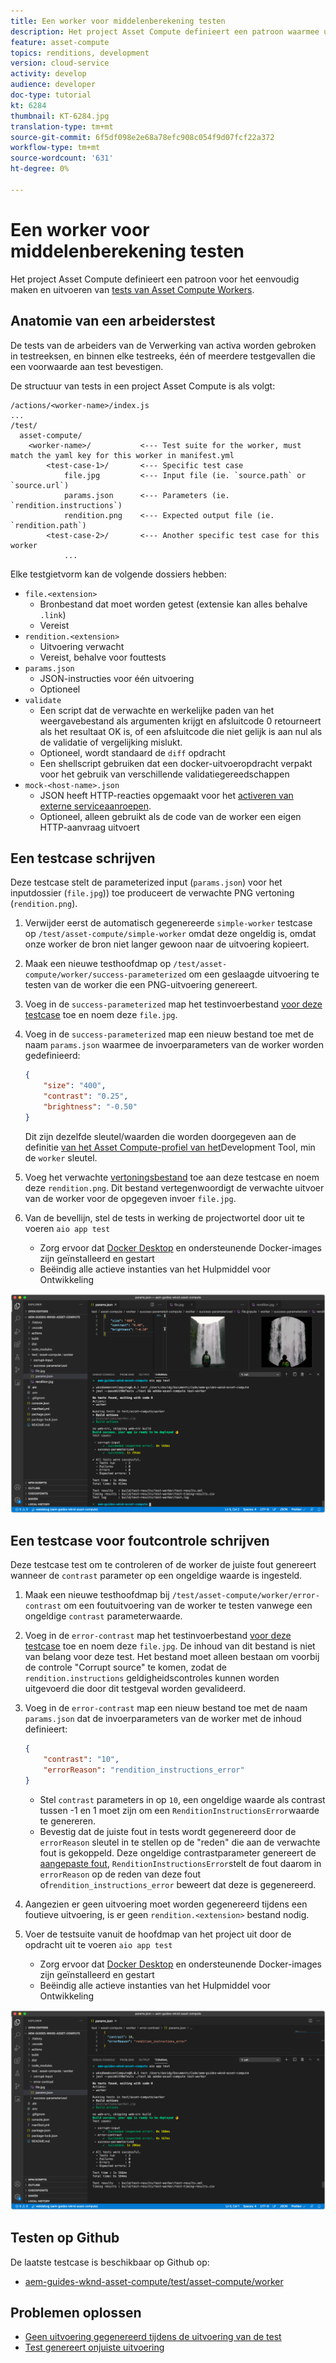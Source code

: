 ```yaml
---
title: Een worker voor middelenberekening testen
description: Het project Asset Compute definieert een patroon waarmee u eenvoudig tests van Asset Compute-workers kunt maken en uitvoeren.
feature: asset-compute
topics: renditions, development
version: cloud-service
activity: develop
audience: developer
doc-type: tutorial
kt: 6284
thumbnail: KT-6284.jpg
translation-type: tm+mt
source-git-commit: 6f5df098e2e68a78efc908c054f9d07fcf22a372
workflow-type: tm+mt
source-wordcount: '631'
ht-degree: 0%

---
```



# Een worker voor middelenberekening testen

Het project Asset Compute definieert een patroon voor het eenvoudig maken en uitvoeren van [tests van Asset Compute Workers](https://docs.adobe.com/content/help/en/asset-compute/using/extend/test-custom-application.html).

## Anatomie van een arbeiderstest

De tests van de arbeiders van de Verwerking van activa worden gebroken in testreeksen, en binnen elke testreeks, één of meerdere testgevallen die een voorwaarde aan test bevestigen.

De structuur van tests in een project Asset Compute is als volgt:

```
/actions/<worker-name>/index.js
...
/test/
  asset-compute/
    <worker-name>/           <--- Test suite for the worker, must match the yaml key for this worker in manifest.yml
        <test-case-1>/       <--- Specific test case 
            file.jpg         <--- Input file (ie. `source.path` or `source.url`)
            params.json      <--- Parameters (ie. `rendition.instructions`)
            rendition.png    <--- Expected output file (ie. `rendition.path`)
        <test-case-2>/       <--- Another specific test case for this worker
            ...
```

Elke testgietvorm kan de volgende dossiers hebben:

+ `file.<extension>`
   + Bronbestand dat moet worden getest (extensie kan alles behalve `.link`)
   + Vereist
+ `rendition.<extension>`
   + Uitvoering verwacht
   + Vereist, behalve voor fouttests
+ `params.json`
   + JSON-instructies voor één uitvoering
   + Optioneel
+ `validate`
   + Een script dat de verwachte en werkelijke paden van het weergavebestand als argumenten krijgt en afsluitcode 0 retourneert als het resultaat OK is, of een afsluitcode die niet gelijk is aan nul als de validatie of vergelijking mislukt.
   + Optioneel, wordt standaard de `diff` opdracht
   + Een shellscript gebruiken dat een docker-uitvoeropdracht verpakt voor het gebruik van verschillende validatiegereedschappen
+ `mock-<host-name>.json`
   + JSON heeft HTTP-reacties opgemaakt voor het [activeren van externe serviceaanroepen](https://www.mock-server.com/mock_server/creating_expectations.html).
   + Optioneel, alleen gebruikt als de code van de worker een eigen HTTP-aanvraag uitvoert

## Een testcase schrijven

Deze testcase stelt de parameterized input (`params.json`) voor het inputdossier (`file.jpg`)) toe produceert de verwachte PNG vertoning (`rendition.png`).

1. Verwijder eerst de automatisch gegenereerde `simple-worker` testcase op `/test/asset-compute/simple-worker` omdat deze ongeldig is, omdat onze worker de bron niet langer gewoon naar de uitvoering kopieert.
1. Maak een nieuwe testhoofdmap op `/test/asset-compute/worker/success-parameterized` om een geslaagde uitvoering te testen van de worker die een PNG-uitvoering genereert.
1. Voeg in de `success-parameterized` map het testinvoerbestand [voor deze testcase](./assets/test/success-parameterized/file.jpg) toe en noem deze `file.jpg`.
1. Voeg in de `success-parameterized` map een nieuw bestand toe met de naam `params.json` waarmee de invoerparameters van de worker worden gedefinieerd:

   ```json
   { 
       "size": "400",
       "contrast": "0.25",
       "brightness": "-0.50"
   }
   ```
   Dit zijn dezelfde sleutel/waarden die worden doorgegeven aan de definitie [van het Asset Compute-profiel van het](../develop/development-tool.md)Development Tool, min de `worker` sleutel.
1. Voeg het verwachte [vertoningsbestand](./assets/test/success-parameterized/rendition.png) toe aan deze testcase en noem deze `rendition.png`. Dit bestand vertegenwoordigt de verwachte uitvoer van de worker voor de opgegeven invoer `file.jpg`.
1. Van de bevellijn, stel de tests in werking de projectwortel door uit te voeren `aio app test`
   + Zorg ervoor dat [Docker Desktop](../set-up/development-environment.md#docker) en ondersteunende Docker-images zijn geïnstalleerd en gestart
   + Beëindig alle actieve instanties van het Hulpmiddel voor Ontwikkeling

![Testen - Voltooid ](./assets/test/success-parameterized/result.png)

## Een testcase voor foutcontrole schrijven

Deze testcase test om te controleren of de worker de juiste fout genereert wanneer de `contrast` parameter op een ongeldige waarde is ingesteld.

1. Maak een nieuwe testhoofdmap bij `/test/asset-compute/worker/error-contrast` om een foutuitvoering van de worker te testen vanwege een ongeldige `contrast` parameterwaarde.
1. Voeg in de `error-contrast` map het testinvoerbestand [voor deze testcase](./assets/test/error-contrast/file.jpg) toe en noem deze `file.jpg`. De inhoud van dit bestand is niet van belang voor deze test. Het bestand moet alleen bestaan om voorbij de controle &quot;Corrupt source&quot; te komen, zodat de `rendition.instructions` geldigheidscontroles kunnen worden uitgevoerd die door dit testgeval worden gevalideerd.
1. Voeg in de `error-contrast` map een nieuw bestand toe met de naam `params.json` dat de invoerparameters van de worker met de inhoud definieert:

   ```json
   {
       "contrast": "10",
       "errorReason": "rendition_instructions_error"
   }
   ```

   + Stel `contrast` parameters in op `10`, een ongeldige waarde als contrast tussen -1 en 1 moet zijn om een `RenditionInstructionsError`waarde te genereren.
   + Bevestig dat de juiste fout in tests wordt gegenereerd door de `errorReason` sleutel in te stellen op de &quot;reden&quot; die aan de verwachte fout is gekoppeld. Deze ongeldige contrastparameter genereert de [aangepaste fout](../develop/worker.md#errors), `RenditionInstructionsError`stelt de fout daarom in `errorReason` op de reden van deze fout of`rendition_instructions_error` beweert dat deze is gegenereerd.

1. Aangezien er geen uitvoering moet worden gegenereerd tijdens een foutieve uitvoering, is er geen `rendition.<extension>` bestand nodig.
1. Voer de testsuite vanuit de hoofdmap van het project uit door de opdracht uit te voeren `aio app test`
   + Zorg ervoor dat [Docker Desktop](../set-up/development-environment.md#docker) en ondersteunende Docker-images zijn geïnstalleerd en gestart
   + Beëindig alle actieve instanties van het Hulpmiddel voor Ontwikkeling

![Testen - Foutcontrast](./assets/test/error-contrast/result.png)

## Testen op Github

De laatste testcase is beschikbaar op Github op:

+ [aem-guides-wknd-asset-compute/test/asset-compute/worker](https://github.com/adobe/aem-guides-wknd-asset-compute/tree/master/test/asset-compute/worker)

## Problemen oplossen

+ [Geen uitvoering gegenereerd tijdens de uitvoering van de test](../troubleshooting.md#test-no-rendition-generated)
+ [Test genereert onjuiste uitvoering](../troubleshooting.md#tests-generates-incorrect-rendition)
